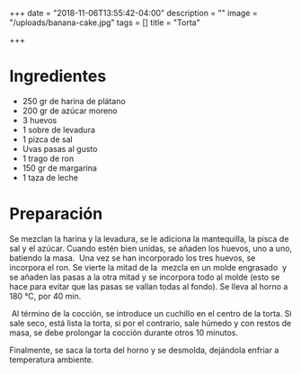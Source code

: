 +++
date = "2018-11-06T13:55:42-04:00"
description = ""
image = "/uploads/banana-cake.jpg"
tags = []
title = "Torta"

+++
# Ingredientes

* 250 gr de harina de plátano
* 200 gr de azúcar moreno
* 3 huevos
* 1 sobre de levadura
* 1 pizca de sal
* Uvas pasas al gusto
* 1 trago de ron
* 150 gr de margarina
* 1 taza de leche

# Preparación

Se mezclan la harina y la levadura, se le adiciona la mantequilla, la pisca de sal y el azúcar. Cuando estén bien unidas, se añaden los huevos, uno a uno, batiendo la masa.  Una vez se han incorporado los tres huevos, se incorpora el ron. Se vierte la mitad de la  mezcla en un molde engrasado  y se añaden las pasas a la otra mitad y se incorpora todo al molde (esto se hace para evitar que las pasas se vallan todas al fondo). Se lleva al horno a 180 °C, por 40 min.

 Al término de la cocción, se introduce un cuchillo en el centro de la torta. Si sale seco, está lista la torta, si por el contrario, sale húmedo y con restos de masa, se debe prolongar la cocción durante otros 10 minutos.

Finalmente, se saca la torta del horno y se desmolda, dejándola enfriar a temperatura ambiente.